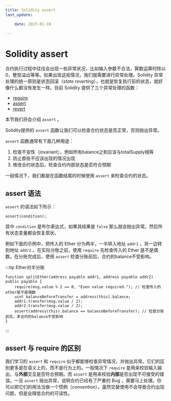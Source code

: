 ```yaml
---
title: Solidity assert
last_update:

    date: 2023-01-18

---
```


# Solidity assert

合约执行过程中往往会出现一些异常状况，比如输入参数不合法，算数运算时除以0，整型溢出等等。如果出现这些情况，我们就需要进行异常处理。Solidity 异常处理的统一原则是状态回滚（*state reverting*），也就是恢复执行前的状态，就好像什么都没有发生一样。目前 Solidity 提供了三个异常处理的函数：

* [require](require)
* [assert](assert)
* [revert](revert)

本节我们将会介绍 `assert` 。

Solidity提供的 `assert` 函数让我们可以检查合约状态是否正常，否则抛出异常。

`assert` 函数通常有下面几种用途：

1. 检查不变性（invariant），例如所有balance之和应该与totalSupply相等
2. 防止那些不应该出现的情况出现 
3. 修改合约状态后，检查合约内部状态是否符合预期

一般情况下，我们都是在函数结尾的时候使用 `assert` 来检查合约的状态。

## assert 语法

`assert` 的语法如下所示：

```solidity
assert(condition);
```

其中 `condition` 是布尔表达式，如果其结果是 `false` 那么就会抛出异常。然后所有状态变量都会恢复原状。

例如下面的示例中，把传入的 Ether 分为两半，一半转入地址 `addr1` ，另一边转到地址 `addr2` 。在实际分账之前，使用 `require` 先检查传入的 Ether 是不是偶数。在分账完成后，使用 `assert` 检查分账前后，合约的balance不受影响。

:::tip Ether对半分账

```solidity
function splitEther(address payable addr1, address payable addr2) public payable {
    require(msg.value % 2 == 0, "Even value required."); // 检查传入的ether是不是偶数
    uint balanceBeforeTransfer = address(this).balance;
    addr1.transfer(msg.value / 2);
    addr2.transfer(msg.value / 2);
    assert(address(this).balance == balanceBeforeTransfer); // 检查分账前后，本合约的balance不受影响
}
```

:::

## assert 与 require 的区别

我们学习的 `assert` 和 `require` 似乎都能够检查异常情况，并抛出异常。它们的区别更多是在语义上的，而不是行为上的。一般情况下 `require` 是用来校验输入输出，与**外部**交互是否符合预期。而 `assert` 是用来校验**内部**是否出现不可接受的错误。一旦 `assert` 抛出异常，说明合约已经有了严重的 Bug ，需要马上处理。你可以把它们的用法当做一个惯例（_convention_）。虽然交替使用不会导致合约出现问题，但是会降低合约的可读性。
